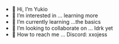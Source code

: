 - 🌸 Hi, I’m Yukio
- 🌺 I’m interested in ... learning more
- 🌻 I’m currently learning ...the basics
- 🌼 I’m looking to collaborate on ... Idrk yet
- 🌷 How to reach me ... Discord: xxojess

<!---
YukioHD/YukioHD is a ✨ special ✨ repository because its `README.md` (this file) appears on your GitHub profile.
You can click the Preview link to take a look at your changes.
--->
